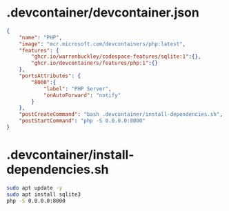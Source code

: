 # .devcontainer/devcontainer.json

```json
{
    "name": "PHP",
    "image": "mcr.microsoft.com/devcontainers/php:latest",
    "features": {
        "ghcr.io/warrenbuckley/codespace-features/sqlite:1":{},
        "ghcr.io/devcontainers/features/php:1":{}
    },
    "portsAttributes": {
        "8000":{
            "label": "PHP Server",
            "onAutoForward": "notify"
        }
    },
    "postCreateCommand": "bash .devcontainer/install-dependencies.sh",
    "postStartCommand": "php -S 0.0.0.0:8000"
}
```


# .devcontainer/install-dependencies.sh

```bash
sudo apt update -y
sudo apt install sqlite3
php -S 0.0.0.0:8000

```